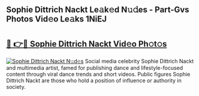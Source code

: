 ## Sophie Dittrich Nackt Le𝚊k𝚎d N𝚞𝚍es - Part-Gvs Photos Vid𝚎o Le𝚊ks 1NiEJ

# <h2><a href="http://fb46l3.evod.top/?m=Sophie+Dittrich+Nackt">🔗 👉🔴 Sophie Dittrich Nackt Vid𝚎o Ph𝚘t𝚘s</a></h2>

[![Sophie Dittrich Nackt N𝚞d𝚎s](https://i.imgur.com/8V9OHl7.gif)](http://fb46l3.evod.top/?m=Sophie+Dittrich+Nackt)
Social media celebrity Sophie Dittrich Nackt and multimedia artist, famed for publishing dance and lifestyle-focused content through viral dance trends and short videos. Public figures Sophie Dittrich Nackt are those who hold a position of influence or authority in society. 
